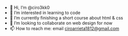 - 👋 Hi, I’m @ciro3kk0
- 👀 I’m interested in learning to code
- 🌱 I’m currently finishing a short course about html & css
- 💞️ I’m looking to collaborate on web design for now
- 📫 How to reach me: email ciroarrieta1812@gmail.com

<!---
ciro3kk0/ciro3kk0 is a ✨ special ✨ repository because its `README.md` (this file) appears on your GitHub profile.
You can click the Preview link to take a look at your changes.
--->
